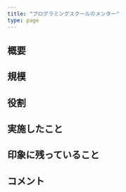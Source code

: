 ```yaml
---
title: "プログラミングスクールのメンター"
type: page
---
```

## 概要

## 規模

## 役割

## 実施したこと

## 印象に残っていること

## コメント
